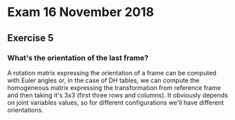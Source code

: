 # Exam 16 November 2018
## Exercise 5

### What's the orientation of the last frame?

A rotation matrix expressing the orientation of a frame can be computed with Euler angles or, in the case of DH tables, we can compute the homogeneous matrix expressing the transformation from reference frame and then taking it's 3x3 (first three rows and columns).
It obviously depends on joint variables values, so for different configurations we'll have different orientations. 
